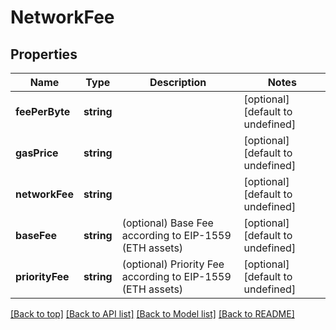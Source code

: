 # NetworkFee

## Properties

|Name | Type | Description | Notes|
|------------ | ------------- | ------------- | -------------|
|**feePerByte** | **string** |  | [optional] [default to undefined]|
|**gasPrice** | **string** |  | [optional] [default to undefined]|
|**networkFee** | **string** |  | [optional] [default to undefined]|
|**baseFee** | **string** | (optional) Base Fee according to EIP-1559 (ETH assets) | [optional] [default to undefined]|
|**priorityFee** | **string** | (optional) Priority Fee according to EIP-1559 (ETH assets) | [optional] [default to undefined]|




[[Back to top]](#) [[Back to API list]](../../README.md#documentation-for-api-endpoints) [[Back to Model list]](../../README.md#documentation-for-models) [[Back to README]](../../README.md)
